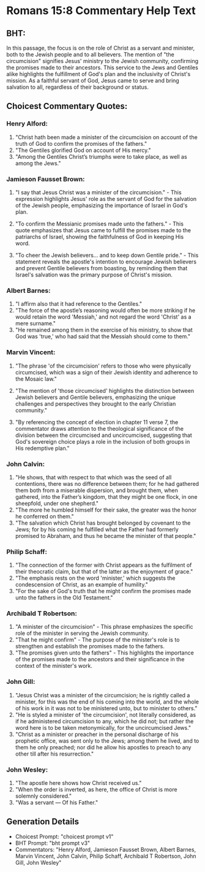 # Romans 15:8 Commentary Help Text

## BHT:
In this passage, the focus is on the role of Christ as a servant and minister, both to the Jewish people and to all believers. The mention of "the circumcision" signifies Jesus' ministry to the Jewish community, confirming the promises made to their ancestors. This service to the Jews and Gentiles alike highlights the fulfillment of God's plan and the inclusivity of Christ's mission. As a faithful servant of God, Jesus came to serve and bring salvation to all, regardless of their background or status.

## Choicest Commentary Quotes:
### Henry Alford:
1. "Christ hath been made a minister of the circumcision on account of the truth of God to confirm the promises of the fathers." 
2. "The Gentiles glorified God on account of His mercy." 
3. "Among the Gentiles Christ’s triumphs were to take place, as well as among the Jews."

### Jamieson Fausset Brown:
1. "I say that Jesus Christ was a minister of the circumcision." - This expression highlights Jesus' role as the servant of God for the salvation of the Jewish people, emphasizing the importance of Israel in God's plan.

2. "To confirm the Messianic promises made unto the fathers." - This quote emphasizes that Jesus came to fulfill the promises made to the patriarchs of Israel, showing the faithfulness of God in keeping His word.

3. "To cheer the Jewish believers... and to keep down Gentile pride." - This statement reveals the apostle's intention to encourage Jewish believers and prevent Gentile believers from boasting, by reminding them that Israel's salvation was the primary purpose of Christ's mission.

### Albert Barnes:
1. "I affirm also that it had reference to the Gentiles."
2. "The force of the apostle’s reasoning would often be more striking if he would retain the word 'Messiah,' and not regard the word 'Christ' as a mere surname."
3. "He remained among them in the exercise of his ministry, to show that God was 'true,' who had said that the Messiah should come to them."

### Marvin Vincent:
1. "The phrase 'of the circumcision' refers to those who were physically circumcised, which was a sign of their Jewish identity and adherence to the Mosaic law." 

2. "The mention of 'those circumcised' highlights the distinction between Jewish believers and Gentile believers, emphasizing the unique challenges and perspectives they brought to the early Christian community." 

3. "By referencing the concept of election in chapter 11 verse 7, the commentator draws attention to the theological significance of the division between the circumcised and uncircumcised, suggesting that God's sovereign choice plays a role in the inclusion of both groups in His redemptive plan."

### John Calvin:
1. "He shows, that with respect to that which was the seed of all contentions, there was no difference between them; for he had gathered them both from a miserable dispersion, and brought them, when gathered, into the Father’s kingdom, that they might be one flock, in one sheepfold, under one shepherd."
2. "The more he humbled himself for their sake, the greater was the honor he conferred on them."
3. "The salvation which Christ has brought belonged by covenant to the Jews; for by his coming he fulfilled what the Father had formerly promised to Abraham, and thus he became the minister of that people."

### Philip Schaff:
1. "The connection of the former with Christ appears as the fulfilment of their theocratic claim, but that of the latter as the enjoyment of grace." 
2. "The emphasis rests on the word 'minister,' which suggests the condescension of Christ, as an example of humility."
3. "For the sake of God's truth that he might confirm the promises made unto the fathers in the Old Testament."

### Archibald T Robertson:
1. "A minister of the circumcision" - This phrase emphasizes the specific role of the minister in serving the Jewish community.
2. "That he might confirm" - The purpose of the minister's role is to strengthen and establish the promises made to the fathers.
3. "The promises given unto the fathers" - This highlights the importance of the promises made to the ancestors and their significance in the context of the minister's work.

### John Gill:
1. "Jesus Christ was a minister of the circumcision; he is rightly called a minister, for this was the end of his coming into the world, and the whole of his work in it was not to be ministered unto, but to minister to others."
2. "He is styled a minister of 'the circumcision', not literally considered, as if he administered circumcision to any, which he did not; but rather the word here is to be taken metonymically, for the uncircumcised Jews."
3. "Christ as a minister or preacher in the personal discharge of his prophetic office, was sent only to the Jews; among them he lived, and to them he only preached; nor did he allow his apostles to preach to any other till after his resurrection."

### John Wesley:
1. "The apostle here shows how Christ received us."
2. "When the order is inverted, as here, the office of Christ is more solemnly considered."
3. "Was a servant — Of his Father."


## Generation Details
- Choicest Prompt: "choicest prompt v1"
- BHT Prompt: "bht prompt v3"
- Commentators: "Henry Alford, Jamieson Fausset Brown, Albert Barnes, Marvin Vincent, John Calvin, Philip Schaff, Archibald T Robertson, John Gill, John Wesley"
